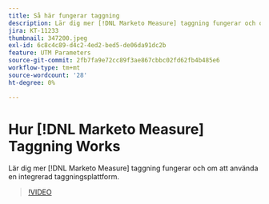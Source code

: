 ```yaml
---
title: Så här fungerar taggning
description: Lär dig mer [!DNL Marketo Measure] taggning fungerar och om att använda en integrerad taggningsplattform.
jira: KT-11233
thumbnail: 347200.jpeg
exl-id: 6c8c4c89-d4c2-4ed2-bed5-de06da91dc2b
feature: UTM Parameters
source-git-commit: 2fb7fa9e72cc89f3ae867cbbc02fd62fb4b485e6
workflow-type: tm+mt
source-wordcount: '28'
ht-degree: 0%

---
```


# Hur [!DNL Marketo Measure] Taggning Works

Lär dig mer [!DNL Marketo Measure] taggning fungerar och om att använda en integrerad taggningsplattform.

>[!VIDEO](https://video.tv.adobe.com/v/347200/?quality=12&learn=on)
